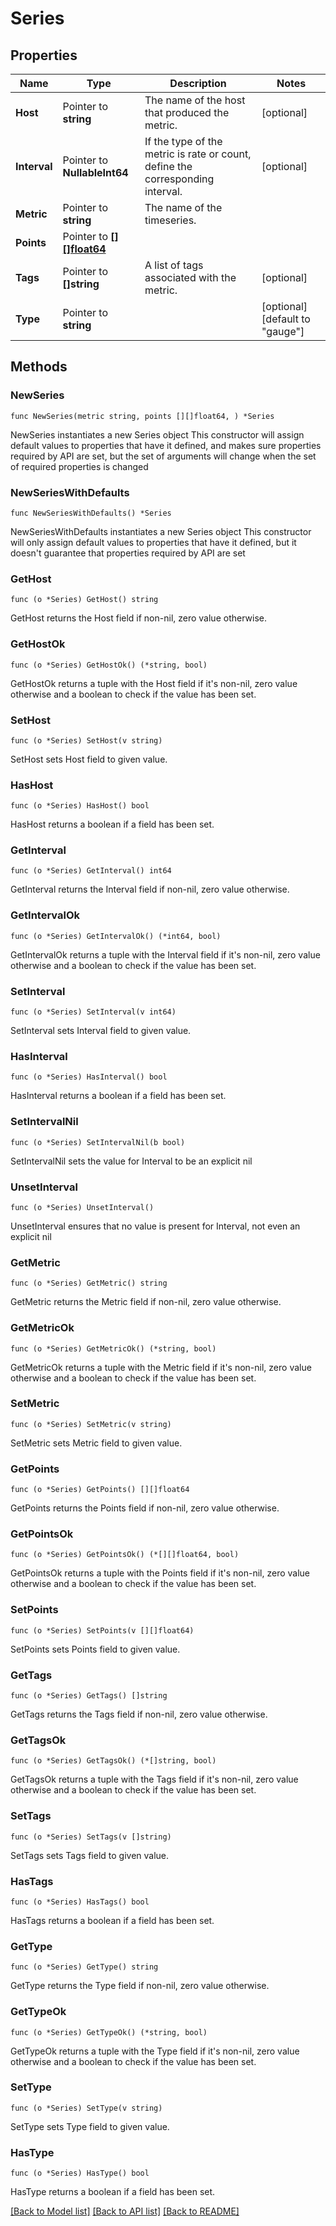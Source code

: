 # Series

## Properties

Name | Type | Description | Notes
------------ | ------------- | ------------- | -------------
**Host** | Pointer to **string** | The name of the host that produced the metric. | [optional] 
**Interval** | Pointer to **NullableInt64** | If the type of the metric is rate or count, define the corresponding interval. | [optional] 
**Metric** | Pointer to **string** | The name of the timeseries. | 
**Points** | Pointer to [**[][]float64**](array.md) |  | 
**Tags** | Pointer to **[]string** | A list of tags associated with the metric. | [optional] 
**Type** | Pointer to **string** |  | [optional] [default to "gauge"]

## Methods

### NewSeries

`func NewSeries(metric string, points [][]float64, ) *Series`

NewSeries instantiates a new Series object
This constructor will assign default values to properties that have it defined,
and makes sure properties required by API are set, but the set of arguments
will change when the set of required properties is changed

### NewSeriesWithDefaults

`func NewSeriesWithDefaults() *Series`

NewSeriesWithDefaults instantiates a new Series object
This constructor will only assign default values to properties that have it defined,
but it doesn't guarantee that properties required by API are set

### GetHost

`func (o *Series) GetHost() string`

GetHost returns the Host field if non-nil, zero value otherwise.

### GetHostOk

`func (o *Series) GetHostOk() (*string, bool)`

GetHostOk returns a tuple with the Host field if it's non-nil, zero value otherwise
and a boolean to check if the value has been set.

### SetHost

`func (o *Series) SetHost(v string)`

SetHost sets Host field to given value.

### HasHost

`func (o *Series) HasHost() bool`

HasHost returns a boolean if a field has been set.

### GetInterval

`func (o *Series) GetInterval() int64`

GetInterval returns the Interval field if non-nil, zero value otherwise.

### GetIntervalOk

`func (o *Series) GetIntervalOk() (*int64, bool)`

GetIntervalOk returns a tuple with the Interval field if it's non-nil, zero value otherwise
and a boolean to check if the value has been set.

### SetInterval

`func (o *Series) SetInterval(v int64)`

SetInterval sets Interval field to given value.

### HasInterval

`func (o *Series) HasInterval() bool`

HasInterval returns a boolean if a field has been set.

### SetIntervalNil

`func (o *Series) SetIntervalNil(b bool)`

 SetIntervalNil sets the value for Interval to be an explicit nil

### UnsetInterval
`func (o *Series) UnsetInterval()`

UnsetInterval ensures that no value is present for Interval, not even an explicit nil
### GetMetric

`func (o *Series) GetMetric() string`

GetMetric returns the Metric field if non-nil, zero value otherwise.

### GetMetricOk

`func (o *Series) GetMetricOk() (*string, bool)`

GetMetricOk returns a tuple with the Metric field if it's non-nil, zero value otherwise
and a boolean to check if the value has been set.

### SetMetric

`func (o *Series) SetMetric(v string)`

SetMetric sets Metric field to given value.


### GetPoints

`func (o *Series) GetPoints() [][]float64`

GetPoints returns the Points field if non-nil, zero value otherwise.

### GetPointsOk

`func (o *Series) GetPointsOk() (*[][]float64, bool)`

GetPointsOk returns a tuple with the Points field if it's non-nil, zero value otherwise
and a boolean to check if the value has been set.

### SetPoints

`func (o *Series) SetPoints(v [][]float64)`

SetPoints sets Points field to given value.


### GetTags

`func (o *Series) GetTags() []string`

GetTags returns the Tags field if non-nil, zero value otherwise.

### GetTagsOk

`func (o *Series) GetTagsOk() (*[]string, bool)`

GetTagsOk returns a tuple with the Tags field if it's non-nil, zero value otherwise
and a boolean to check if the value has been set.

### SetTags

`func (o *Series) SetTags(v []string)`

SetTags sets Tags field to given value.

### HasTags

`func (o *Series) HasTags() bool`

HasTags returns a boolean if a field has been set.

### GetType

`func (o *Series) GetType() string`

GetType returns the Type field if non-nil, zero value otherwise.

### GetTypeOk

`func (o *Series) GetTypeOk() (*string, bool)`

GetTypeOk returns a tuple with the Type field if it's non-nil, zero value otherwise
and a boolean to check if the value has been set.

### SetType

`func (o *Series) SetType(v string)`

SetType sets Type field to given value.

### HasType

`func (o *Series) HasType() bool`

HasType returns a boolean if a field has been set.


[[Back to Model list]](../README.md#documentation-for-models) [[Back to API list]](../README.md#documentation-for-api-endpoints) [[Back to README]](../README.md)


